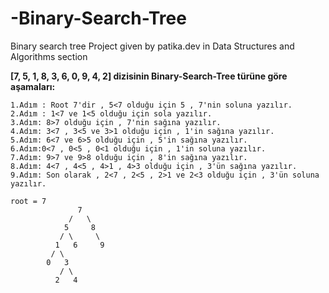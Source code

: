 # -Binary-Search-Tree
 Binary search tree Project given by patika.dev in Data Structures and Algorithms section

 **[7, 5, 1, 8, 3, 6, 0, 9, 4, 2] dizisinin Binary-Search-Tree türüne göre aşamaları:**

```
1.Adım : Root 7'dir , 5<7 olduğu için 5 , 7'nin soluna yazılır.
2.Adım : 1<7 ve 1<5 olduğu için sola yazılır.
3.Adım: 8>7 olduğu için , 7'nin sağına yazılır.
4.Adım: 3<7 , 3<5 ve 3>1 olduğu için , 1'in sağına yazılır.
5.Adım: 6<7 ve 6>5 olduğu için , 5'in sağına yazılır.
6.Adım:0<7 , 0<5 , 0<1 olduğu için , 1'in soluna yazılır.
7.Adım: 9>7 ve 9>8 olduğu için , 8'in sağına yazılır.
8.Adım: 4<7 , 4<5 , 4>1 , 4>3 olduğu için , 3'ün sağına yazılır.
9.Adım: Son olarak , 2<7 , 2<5 , 2>1 ve 2<3 olduğu için , 3'ün soluna yazılır.

```

 ```
root = 7
			    7
		      /	  \
		     5     8
		    / \     \
		   1   6     9
		  / \          
		 0   3
		    / \
		   2   4    
 ```
